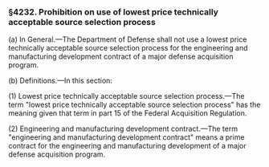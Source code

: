 ### §4232. Prohibition on use of lowest price technically acceptable source selection process ###

(a) In General.—The Department of Defense shall not use a lowest price technically acceptable source selection process for the engineering and manufacturing development contract of a major defense acquisition program.

(b) Definitions.—In this section:

(1) Lowest price technically acceptable source selection process.—The term "lowest price technically acceptable source selection process" has the meaning given that term in part 15 of the Federal Acquisition Regulation.

(2) Engineering and manufacturing development contract.—The term "engineering and manufacturing development contract" means a prime contract for the engineering and manufacturing development of a major defense acquisition program.